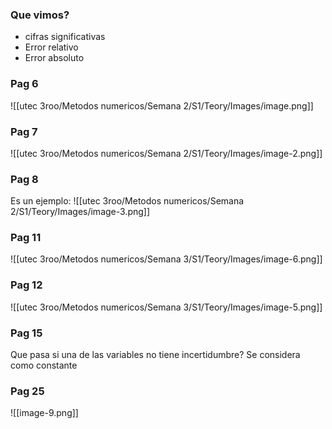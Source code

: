 ### Que vimos?
- cifras significativas
- Error relativo
- Error absoluto

### Pag 6

![[utec 3roo/Metodos numericos/Semana 2/S1/Teory/Images/image.png]]

### Pag 7
![[utec 3roo/Metodos numericos/Semana 2/S1/Teory/Images/image-2.png]]

### Pag 8
Es un ejemplo:
![[utec 3roo/Metodos numericos/Semana 2/S1/Teory/Images/image-3.png]]

### Pag 11
![[utec 3roo/Metodos numericos/Semana 3/S1/Teory/Images/image-6.png]]
### Pag 12
![[utec 3roo/Metodos numericos/Semana 3/S1/Teory/Images/image-5.png]]

### Pag 15
Que pasa si una de las variables no tiene incertidumbre?
Se considera como constante
### Pag 25
![[image-9.png]]
